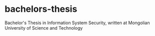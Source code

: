 # bachelors-thesis
Bachelor's Thesis in Information System Security, written at Mongolian University of Science and Technology
